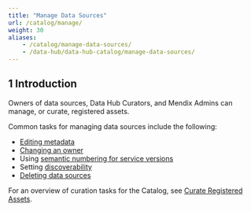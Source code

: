 ```yaml
---
title: "Manage Data Sources"
url: /catalog/manage/
weight: 30
aliases:
    - /catalog/manage-data-sources/
    - /data-hub/data-hub-catalog/manage-data-sources/
---
```

## 1 Introduction

Owners of data sources, Data Hub Curators, and Mendix Admins can manage, or curate, registered assets.

Common tasks for managing data sources include the following:

* [Editing metadata](/catalog/manage/curate/#curate-application)
* [Changing an owner](/catalog/manage/curate/#changing-owners) 
* Using [semantic numbering for service versions](/refguide/consumed-odata-service/#semantic)
* Setting [discoverability](/catalog/manage/curate/#discoverability)
* [Deleting data sources](/catalog/manage/curate/#delete-data-source)

For an overview of curation tasks for the Catalog, see [Curate Registered Assets](/catalog/manage/curate/).
